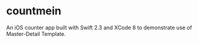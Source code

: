 # countmein
An iOS counter app built with Swift 2.3 and XCode 8 to demonstrate use of Master-Detail Template.
